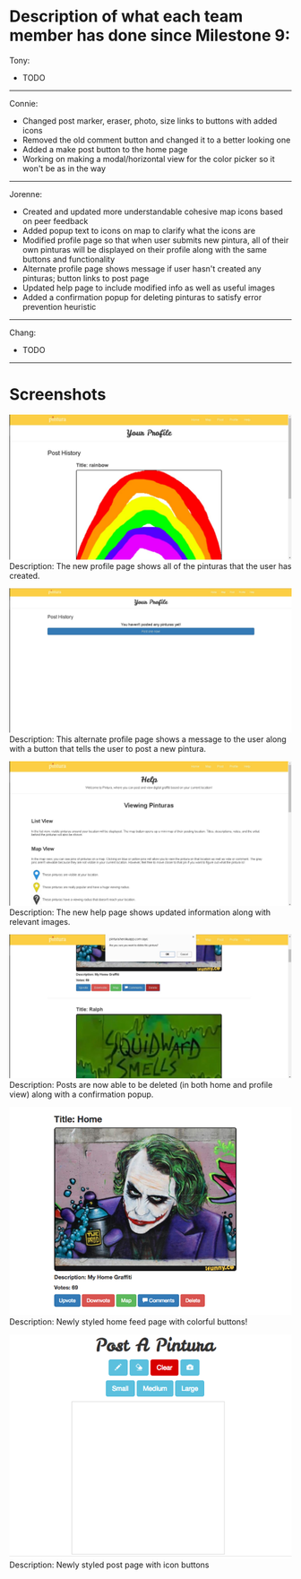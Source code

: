 # Description of what each team member has done since Milestone 9:

Tony:
- TODO

---

Connie:
- Changed post marker, eraser, photo, size links to buttons with added icons
- Removed the old comment button and changed it to a better looking one
- Added a make post button to the home page
- Working on making a modal/horizontal view for the color picker so it won't be as in the way

---

Jorenne:
- Created and updated more understandable cohesive map icons based on peer feedback
- Added popup text to icons on map to clarify what the icons are
- Modified profile page so that when user submits new pintura, all of their own pinturas will be displayed on their profile along with the same buttons and functionality
- Alternate profile page shows message if user hasn't created any pinturas; button links to post page
- Updated help page to include modified info as well as useful images
- Added a confirmation popup for deleting pinturas to satisfy error prevention heuristic

---

Chang:
- TODO

---

# Screenshots 

![alt tag](/images/milestone11_2.jpg)
Description: The new profile page shows all of the pinturas that the user has created.

![alt tag](/images/milestone11_1.jpg)
Description: This alternate profile page shows a message to the user along with a button that tells the user to post a new pintura.

![alt tag](/images/milestone11_3.jpg)
Description: The new help page shows updated information along with relevant images.

![alt tag](/images/milestone11_4.jpg)
Description: Posts are now able to be deleted (in both home and profile view) along with a confirmation popup.

![alt tag](/images/milestone11_home.png)
Description: Newly styled home feed page with colorful buttons!

![alt tag](/images/milestone11_post.png)
Description: Newly styled post page with icon buttons
